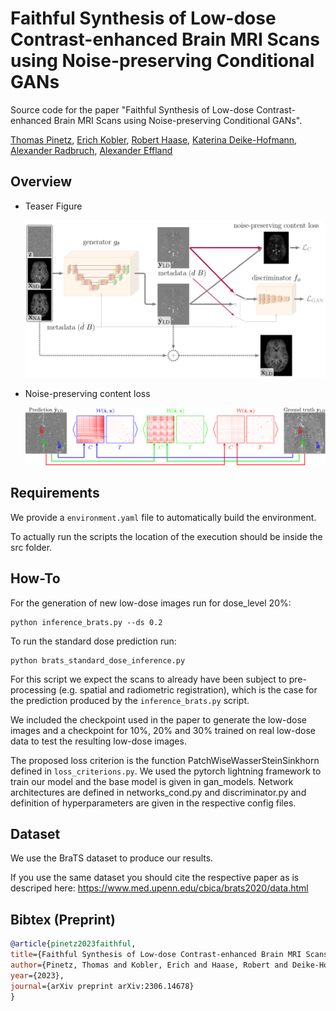 # Faithful Synthesis of Low-dose Contrast-enhanced Brain MRI Scans using Noise-preserving Conditional GANs

Source code for the paper "Faithful Synthesis of Low-dose Contrast-enhanced Brain MRI Scans using Noise-preserving Conditional GANs".

[Thomas Pinetz](https://scholar.google.com/citations?user=hz1y3_0AAAAJ&hl=en/), 
[Erich Kobler](https://scholar.google.com/citations?user=1Tb3vdEAAAAJ&hl=en&oi=ao), 
[Robert Haase](https://scholar.google.com/citations?user=YJvg0NYAAAAJ&hl=en&oi=ao), 
[Katerina Deike-Hofmann](https://scholar.google.com/citations?user=vb7kvqUAAAAJ&hl=en&oi=ao), 
[Alexander Radbruch](https://scholar.google.com/citations?user=lYfsUSkAAAAJ&hl=en&oi=ao), 
[Alexander Effland](https://scholar.google.com/citations?user=BDTa2QsAAAAJ&hl=en&oi=ao)

## Overview

* Teaser Figure

  <img src="figs/model.png" width="800px"/> 

* Noise-preserving content loss

  <img src="figs/ot_loss.png" width="800px"/> 
    

## Requirements

We provide a `environment.yaml` file to automatically build the environment.

To actually run the scripts the location of the execution should be inside the src folder. 

## How-To

For the generation of new low-dose images run for dose_level $20\%$:

```
python inference_brats.py --ds 0.2
```

To run the standard dose prediction run:

```
python brats_standard_dose_inference.py 
```

For this script we expect the scans to already have been subject to pre-processing (e.g. spatial and radiometric registration), which is the case for the prediction produced by the `inference_brats.py` script.

We included the checkpoint used in the paper to generate the low-dose images and a checkpoint for $10\%$, $20\%$ and $30\%$ trained on real low-dose data to test the resulting low-dose images.

The proposed loss criterion is the function PatchWiseWasserSteinSinkhorn defined in `loss_criterions.py`.
We used the pytorch lightning framework to train our model and the base model is given in gan_models.
Network architectures are defined in networks_cond.py and discriminator.py and definition of hyperparameters are given in the respective config files.



## Dataset

We use the BraTS dataset to produce our results. 

If you use the same dataset you should cite the respective paper as is descriped here: https://www.med.upenn.edu/cbica/brats2020/data.html


## Bibtex (Preprint)


```BibTex
@article{pinetz2023faithful,
title={Faithful Synthesis of Low-dose Contrast-enhanced Brain MRI Scans using Noise-preserving Conditional GANs}, 
author={Pinetz, Thomas and Kobler, Erich and Haase, Robert and Deike-Hofmann, Katerina and Radbruch, Alexander and Effland, Alexander},
year={2023},
journal={arXiv preprint arXiv:2306.14678}
}